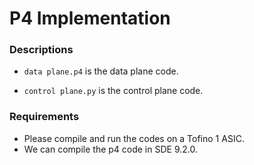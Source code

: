 # P4 Implementation


### Descriptions

- `data plane.p4` is the data plane code. 

- `control plane.py` is the control plane code.
  

### Requirements

- Please compile and run the codes on a Tofino 1 ASIC.
- We can compile the p4 code in SDE 9.2.0.
